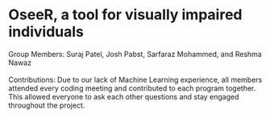 # OseeR, a tool for visually impaired individuals
Group Members: Suraj Patel, Josh Pabst, Sarfaraz Mohammed, and Reshma Nawaz 
<br />
<br />
Contributions: Due to our lack of Machine Learning experience, all members attended every coding meeting and contributed to each program together. This allowed everyone to ask each other questions and stay engaged throughout the project.
